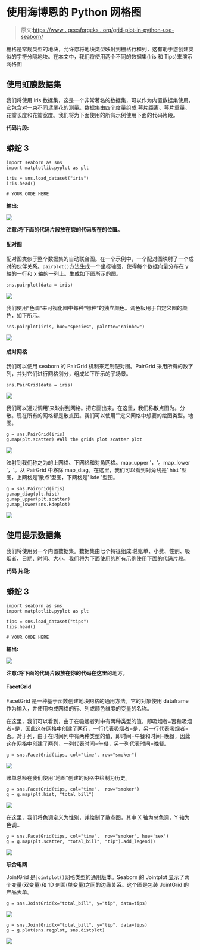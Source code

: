 # 使用海博恩的 Python 网格图

> 原文:[https://www . geesforgeks . org/grid-plot-in-python-use-seaborn/](https://www.geeksforgeeks.org/grid-plot-in-python-using-seaborn/)

栅格是常规类型的地块，允许您将地块类型映射到栅格行和列，这有助于您创建类似的字符分隔地块。在本文中，我们将使用两个不同的数据集(Iris 和 Tips)来演示网格图

## 使用虹膜数据集

我们将使用 Iris 数据集，这是一个非常著名的数据集，可以作为内置数据集使用。它包含对一束不同鸢尾花的测量。数据集由四个度量组成:萼片距离、萼片重量、花瓣长度和花瓣宽度。我们将为下面使用的所有示例使用下面的代码片段。

**代码片段:**

## 蟒蛇 3

```
import seaborn as sns
import matplotlib.pyplot as plt

iris = sns.load_dataset("iris")
iris.head()

# YOUR CODE HERE
```

**输出:**

![](img/574fbcccf059a78dd0426fed228a56d5.png)

**注意:**将下面的代码片段放在**您的代码所在的位置。**

#### 配对图

配对图类似于整个数据集的自动联合图。在一个示例中，一个配对图映射了一个成对的伙伴关系。`pairplot()`方法生成一个坐标轴图，使得每个数据向量分布在 y 轴的一行和 x 轴的一列上。生成如下图所示的图。

```
sns.pairplot(data = iris)

```

![](img/fa1373a678fbb91a3af6153fe4d859f1.png)

我们使用“色调”来可视化图中每种“物种”的独立颜色。调色板用于自定义图的颜色，如下所示。

```
sns.pairplot(iris, hue="species", palette="rainbow")

```

![](img/a61620a219502cb43711992008144350.png)

#### **成对网格**

我们可以使用 seaborn 的 PairGrid 机制来定制配对图。PairGrid 采用所有的数字列，并对它们进行网格划分，组成如下所示的子场景。

```
sns.PairGrid(data = iris)

```

![](img/b0c8ec4a0d61806849968b52cfc98854.png)

我们可以通过调用'来映射到网格。把它画出来。在这里，我们称散点图为。分散。现在所有的网格都是散点图。我们可以使用“”定义网格中想要的绘图类型。地图。

```
g = sns.PairGrid(iris)
g.map(plt.scatter) #All the grids plot scatter plot

```

![](img/2a85d983164aeeb7a06aec975b336e45.png)

映射到我们称之为的上网格、下网格和对角网格。map_upper '，'。map_lower '，'。从 PairGrid 中移除 map_diag。在这里，我们可以看到对角线是' hist '型图，上网格是'散点'型图，下网格是' kde '型图。

```
g = sns.PairGrid(iris)
g.map_diag(plt.hist)
g.map_upper(plt.scatter)
g.map_lower(sns.kdeplot)

```

![](img/a86e9f9bb2b6df2968a16861a52bb529.png)

## 使用提示数据集

我们将使用另一个内置数据集。数据集由七个特征组成:总账单、小费、性别、吸烟者、日期、时间、大小。我们将为下面使用的所有示例使用下面的代码片段。

**代码** **片段:**

## 蟒蛇 3

```
import seaborn as sns
import matplotlib.pyplot as plt

tips = sns.load_dataset("tips")
tips.head()

# YOUR CODE HERE
```

**输出:**

![](img/e627d02158bc4eaef18beaa10118dee1.png)

**注意:**将下面的代码片段放在**你的代码在这里**的地方。

#### FacetGrid

FacetGrid 是一种基于函数创建地块网格的通用方法。它的对象使用 dataframe 作为输入，并使用构成网格的行、列或颜色维度的变量的名称。

在这里，我们可以看到，由于在吸烟者列中有两种类型的值，即吸烟者=否和吸烟者=是，因此这在网格中创建了两行，一行代表吸烟者=是，另一行代表吸烟者=否。对于列，由于在时间列中有两种类型的值，即时间=午餐和时间=晚餐，因此这在网格中创建了两列，一列代表时间=午餐，另一列代表时间=晚餐。

```
g = sns.FacetGrid(tips, col="time", row="smoker")

```

![](img/984b87e12999c1d6411a5547ff238b8f.png)

账单总额在我们使用“地图”创建的网格中绘制为历史。

```
g = sns.FacetGrid(tips, col="time",  row="smoker")
g = g.map(plt.hist, "total_bill")

```

![](img/324978a542f8b01491c98528781a5ae9.png)

在这里，我们将色调定义为性别，并绘制了散点图，其中 X 轴为总色调，Y 轴为色调..

```
g = sns.FacetGrid(tips, col="time",  row="smoker", hue='sex')
g = g.map(plt.scatter, "total_bill", "tip").add_legend()

```

![](img/28e847013316fd3a85c98dcf0ad5fcda.png)

**联合电网**

JointGrid 是`jointplot()`网格类型的通用版本。Seaborn 的 Jointplot 显示了两个变量(双变量)和 1D 剖面(单变量)之间的边缘关系。这个图是包装 JointGrid 的产品表单。

```
g = sns.JointGrid(x="total_bill", y="tip", data=tips)

```

![](img/9e973bc3df0f002edacd5a0708737e7c.png)

```
g = sns.JointGrid(x="total_bill", y="tip", data=tips)
g = g.plot(sns.regplot, sns.distplot)

```

![](img/86ff633e49f0e920d6c958275b14e628.png)
